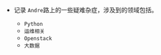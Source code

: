 * 记录 `Andre`路上的一些疑难杂症，涉及到的领域包括。

  - `Python`
  - `运维相关`
  - `Openstack`
  - `大数据`

<!--
  * [ubuntu](ubuntu/_sidebar.md ":include")

  * [docker](docker/_sidebar.md ":include")

  * [OpenStack](openstack/_sidebar.md ":include")

  * [BigData](bigdata/_sidebar.md ":include")

  * [git](git/_sidebar.md ":include")

  * [deploy](deploy/_sidebar.md ":include")
-->